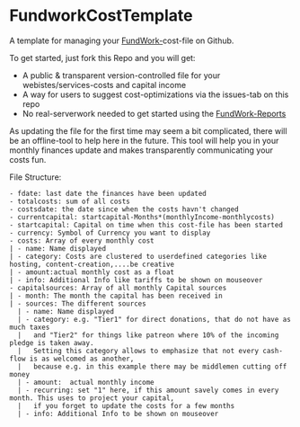 # FundworkCostTemplate
 A template for managing your [FundWork-](https://github.com/TheBlune/FundWork)cost-file on Github.
 
 To get started, just fork this Repo and you will get: 
 - A public & transparent version-controlled file for your webistes/services-costs and capital income 
 - A way for users to suggest cost-optimizations via the issues-tab on this repo
 - No real-serverwork needed to get started using the [FundWork-Reports](https://github.com/TheBlune/FundWork)

As updating the file for the first time may seem a bit complicated, there will be an offline-tool to help here in the future.
This tool will help you in your monthly finances update and makes transparently communicating your costs fun. 

File Structure: 
```
- fdate: last date the finances have been updated 
- totalcosts: sum of all costs
- costsdate: the date since when the costs havn't changed
- currentcapital: startcapital-Months*(monthlyIncome-monthlycosts)
- startcapital: Capital on time when this cost-file has been started
- currency: Symbol of Currency you want to display
- costs: Array of every monthly cost
| - name: Name displayed
| - category: Costs are clustered to userdefined categories like hosting, content-creation,....be creative
| - amount:actual monthly cost as a float
| - info: Additional Info like tariffs to be shown on mouseover
- capitalsources: Array of all monthly Capital sources 
| - month: The month the capital has been received in
| - sources: The different sources
  | - name: Name displayed
  | - category: e.g. "Tier1" for direct donations, that do not have as much taxes 
  |   and "Tier2" for things like patreon where 10% of the incoming pledge is taken away. 
  |   Setting this category allows to emphasize that not every cash-flow is as welcomed as another,
  |   because e.g. in this example there may be middlemen cutting off money
  | - amount:  actual monthly income
  | - recurring: set "1" here, if this amount savely comes in every month. This uses to project your capital,
  |   if you forget to update the costs for a few months
  | - info: Additional Info to be shown on mouseover
```
